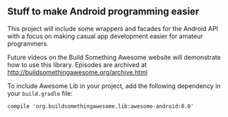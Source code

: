 ## Stuff to make Android programming easier

This project will include some wrappers and facades for the Android API with
a focus on making casual app development easier for amateur programmers.

Future videos on the Build Something Awesome website will demonstrate how
to use this library.  Episodes are archived at
http://buildsomethingawesome.org/archive.html

To include Awesome Lib in your project, add the following dependency in your
`build.gradle` file:

    compile 'org.buildsomethingawesome.lib:awesome-android:0.0'
